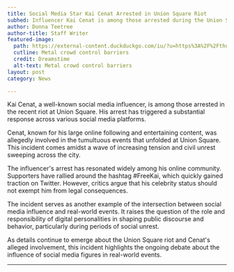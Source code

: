 ```yaml
---
title: Social Media Star Kai Cenat Arrested in Union Square Riot
subhed: Influencer Kai Cenat is among those arrested during the Union Square riot, generating significant social media response.
author: Donna Teetree
author-title: Staff Writer
featured-image: 
  path: https://external-content.duckduckgo.com/iu/?u=https%3A%2F%2Fthumbs.dreamstime.com%2Fb%2Fcrowd-barriers-detail-29205567.jpg&f=1&nofb=1&ipt=794608e9094bceae32265f70506c905f6648065f09dd9a45fc33472c2b35a0e8&ipo=images
  cutline: Metal crowd control barriers
  credit: Dreamstime
  alt-text: Metal crowd control barriers
layout: post
category: News

---
```


Kai Cenat, a well-known social media influencer, is among those arrested in the recent riot at Union Square. His arrest has triggered a substantial response across various social media platforms.

Cenat, known for his large online following and entertaining content, was allegedly involved in the tumultuous events that unfolded at Union Square. This incident comes amidst a wave of increasing tension and civil unrest sweeping across the city.

The influencer's arrest has resonated widely among his online community. Supporters have rallied around the hashtag #FreeKai, which quickly gained traction on Twitter. However, critics argue that his celebrity status should not exempt him from legal consequences.

The incident serves as another example of the intersection between social media influence and real-world events. It raises the question of the role and responsibility of digital personalities in shaping public discourse and behavior, particularly during periods of social unrest.

As details continue to emerge about the Union Square riot and Cenat's alleged involvement, this incident highlights the ongoing debate about the influence of social media figures in real-world events.

---